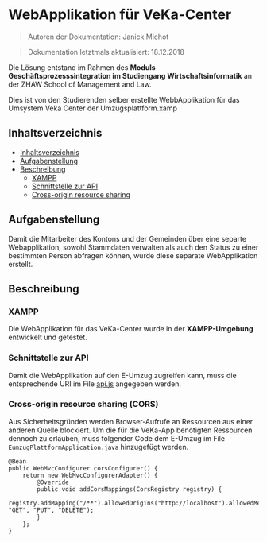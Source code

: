 # WebApplikation für VeKa-Center

> Autoren der Dokumentation: Janick Michot

> Dokumentation letztmals aktualisiert: 18.12.2018


Die Lösung entstand im Rahmen des **Moduls Geschäftsprozesssintegration im Studiengang Wirtschaftsinformatik** an der ZHAW School of Management and Law.

Dies ist von den Studierenden selber erstellte WebbApplikation für das Umsystem Veka Center der Umzugsplattform.xamp

## Inhaltsverzeichnis
  * [Inhaltsverzeichnis](#inhaltsverzeichnis)
  * [Aufgabenstellung](#aufgabenstellung)
  * [Beschreibung](#beschreibung)
    + [XAMPP](#xampp)
    + [Schnittstelle zur API](#schnittstelle-zur-api)
    + [Cross-origin resource sharing](#cross-origin-resource-sharing-cors)


## Aufgabenstellung
Damit die Mitarbeiter des Kontons und der Gemeinden über eine separte Webapplikation, sowohl Stammdaten verwalten als auch den Status zu einer bestimmten Person abfragen können, wurde diese separate WebApplikation erstellt.


## Beschreibung

### XAMPP
Die WebApplikation für das VeKa-Center wurde in der **XAMPP-Umgebung** entwickelt und getestet.

### Schnittstelle zur API

Damit die WebApplikation auf den E-Umzug zugreifen kann, muss die entsprechende URI im File [api.js](veka-webapp/assetes/js/api.js) angegeben werden.

### Cross-origin resource sharing (CORS)

Aus Sicherheitsgründen werden Browser-Aufrufe an Ressourcen aus einer anderen Quelle blockiert. Um die für die VeKa-App benötigten Ressourcen dennoch zu erlauben, muss folgender Code dem E-Umzug im File `EumzugPlattformApplication.java` hinzugefügt werden.  

```
@Bean
public WebMvcConfigurer corsConfigurer() {
    return new WebMvcConfigurerAdapter() {
        @Override
        public void addCorsMappings(CorsRegistry registry) {
            registry.addMapping("/**").allowedOrigins("http://localhost").allowedMethods("POST", "GET", "PUT", "DELETE");
        }
    };
}
```
